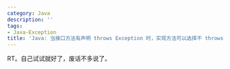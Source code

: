 ```yaml
---
category: Java
description: ''
tags:
- Java-Exception
title: 'Java: 当接口方法有声明 throws Exception 时，实现方法可以选择不 throws'
---
```


RT。自己试试就好了，废话不多说了。